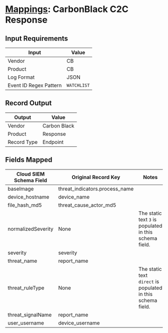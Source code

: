 # [Mappings](README.md): CarbonBlack C2C Response

## Input Requirements

|Input|Value|
|-----|-----|
|Vendor|CB|
|Product|CB|
|Log Format|JSON|
|Event ID Regex Pattern|`WATCHLIST`|

## Record Output

|Output|Value|
|------|-----|
|Vendor|Carbon Black|
|Product|Response|
|Record Type|Endpoint|

## Fields Mapped

|Cloud SIEM Schema Field|Original Record Key|Notes|
|-----------------------|-------------------|-----|
|baseImage|threat_indicators.process_name||
|device_hostname|device_name||
|file_hash_md5|threat_cause_actor_md5||
|normalizedSeverity|None|The static text `3` is populated in this schema field.|
|severity|severity||
|threat_name|report_name||
|threat_ruleType|None|The static text `direct` is populated in this schema field.|
|threat_signalName|report_name||
|user_username|device_username||

